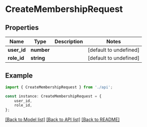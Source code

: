 # CreateMembershipRequest


## Properties

Name | Type | Description | Notes
------------ | ------------- | ------------- | -------------
**user_id** | **number** |  | [default to undefined]
**role_id** | **string** |  | [default to undefined]

## Example

```typescript
import { CreateMembershipRequest } from './api';

const instance: CreateMembershipRequest = {
    user_id,
    role_id,
};
```

[[Back to Model list]](../README.md#documentation-for-models) [[Back to API list]](../README.md#documentation-for-api-endpoints) [[Back to README]](../README.md)
